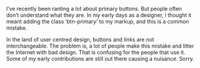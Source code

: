 I’ve recently been ranting a lot about primary buttons. But people often don’t understand what they are. In my early days as a designer, I thought it meant adding the class ‘btn-primary’ to my markup, and this is a common mistake.

In the land of user centred design, buttons and links are not interchangeable. The problem is, a lot of people make this mistake and litter the Internet with bad design. That is confusing for the people that use it. Some of my early contributions are still out there causing a nuisance. Sorry.